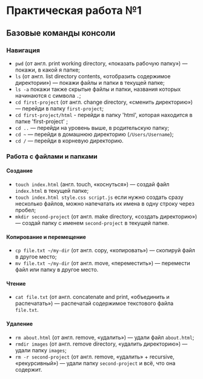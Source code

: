 # Практическая работа №1
## Базовые команды консоли
### Навигация
* `pwd` (от англ. print working directory, «показать рабочую папку») — покажи, в какой я папке;
* `ls` (от англ. list directory contents, «отобразить содержимое директории») — покажи файлы и папки в текущей папке;
* `ls -a` покажи также скрытые файлы и папки, названия которых начинаются с символа `.`;
* `cd first-project` (от англ. change directory, «сменить директорию») — перейди в папку `first-project`;
* `cd first-project/html` - перейди в папку 'html', которая находится в папке 'first-project' ;
* `cd ..` — перейди на уровень выше, в родительскую папку;
* `cd ~` — перейди в домашнюю директорию (`/Users/Username`);
* `cd /` — перейди в корневую директорию.
### Работа с файлами и папками
#### Создание
* `touch index.html` (англ. touch, «коснуться») — создай файл `index.html` в текущей папке;
* `touch index.html style.css script.js` если нужно создать сразу несколько файлов, можно напечатать их имена в одну строку через пробел;
* `mkdir second-project` (от англ. make directory, «создать директорию») — создай папку с именем `second-project` в текущей папке.

#### Копирование и перемещение
* `cp file.txt ~/my-dir` (от англ. copy, «копировать») — скопируй файл в другое место;
* `mv file.txt ~/my-dir` (от англ. move, «переместить») — перемести файл или папку в другое место.

#### Чтение
* `cat file.txt` (от англ. concatenate and print, «объединить и распечатать») — распечатай содержимое текстового файла `file.txt`.

#### Удаление
* `rm about.html` (от англ. remove, «удалить») — удали файл `about.html`;
* `rmdir images` (от англ. remove directory, «удалить директорию») — удали папку `images`;
* `rm -r second-project` (от англ. remove, «удалить» + recursive, «рекурсивный») — удали папку `second-project` и всё, что она содержит.
